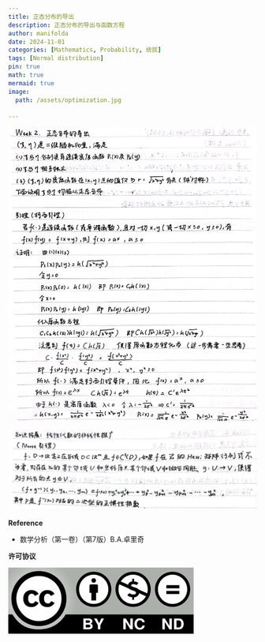 ```yaml
---
title: 正态分布的导出
description: 正态分布的导出与函数方程
author: manifolda
date: 2024-11-01 
categories: [Mathematics, Probability, 统拔]
tags: [Normal distribution]
pin: true
math: true
mermaid: true
image:
  path: /assets/optimization.jpg

---
```


![alt text](../assets/week2_1.jpg)

![alt text](../assets/week2_2.jpg)


**Reference**
* 数学分析（第一卷）（第7版）B.A.卓里奇

**许可协议**


![alt text](../assets/ccbyncnd.png)





